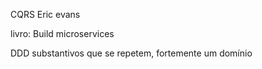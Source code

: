 

CQRS
Eric evans

livro: Build microservices

DDD
substantivos que se repetem, fortemente um domínio

